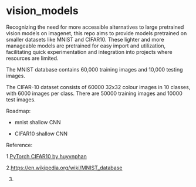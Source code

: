 # vision_models

Recognizing the need for more accessible alternatives to large pretrained vision models on imagenet, this repo aims to provide models pretrained on smaller datasets like MNIST and CIFAR10. These lighter and more manageable models are pretrained for easy import and utilization, facilitating quick experimentation and integration into projects where resources are limited. 

The MNIST database contains 60,000 training images and 10,000 testing images.

The CIFAR-10 dataset consists of 60000 32x32 colour images in 10 classes, with 6000 images per class. There are 50000 training images and 10000 test images.

Roadmap:
* mnist
  shallow CNN

* CIFAR10
  shallow CNN


Reference:

1.[PyTorch CIFAR10 by huyvnphan](https://github.com/huyvnphan/PyTorch_CIFAR10)

2.https://en.wikipedia.org/wiki/MNIST_database

3.
